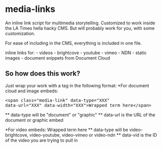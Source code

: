 media-links
====================

An inline link script for multimedia storytelling. Customized to work inside the LA Times hella hacky CMS. But will probably work for you, with some customization. 

For ease of including in the CMS, everything is included in one file. 

inline links for:
	- videos 
		- brightcove
		- youtube
		- vimeo
		- NDN
	- static images
	- document snippets from Document Cloud

So how does this work? 
----------------------
Just wrap your work with a tag in the following format:
*For document cloud and image embeds:
	<pre>\<span class="media-link" data-type="XXX" data-url="XXX" data-width="XXX"\>Wrapped term here\</span\></pre>
** data-type will be "document" or "graphic"
** data-url is the URL of the document or graphic embed

*For video embeds:
	<span class="media-link" data-type="XXX" data-vid="XXX" data-width="XXX">Wrapped term here</span>
** data-type will be video-brightcove, video-youtube, video-vimeo or video-ndn
** data-vid is the ID of the video you are trying to pull in

